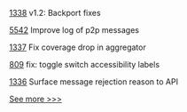 
[1338](https://github.com/hyperledger/firefly/pull/1338) v1.2: Backport fixes

[5542](https://github.com/hyperledger/besu/pull/5542) Improve log of p2p messages

[1337](https://github.com/hyperledger/firefly/pull/1337) Fix coverage drop in aggregator

[809](https://github.com/hyperledger/aries-mobile-agent-react-native/pull/809) fix: toggle switch accessibility labels 

[1336](https://github.com/hyperledger/firefly/pull/1336) Surface message rejection reason to API


[See more >>>](https://start-here.hyperledger.org/pull-requests)
